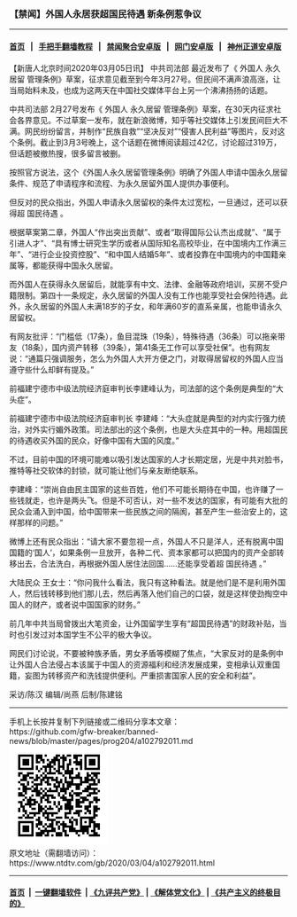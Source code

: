 ### 【禁闻】外国人永居获超国民待遇 新条例惹争议
------------------------

#### [首页](https://github.com/gfw-breaker/banned-news/blob/master/README.md) &nbsp;&nbsp;|&nbsp;&nbsp; [手把手翻墙教程](https://github.com/gfw-breaker/guides/wiki) &nbsp;&nbsp;|&nbsp;&nbsp; [禁闻聚合安卓版](https://github.com/gfw-breaker/bn-android) &nbsp;&nbsp;|&nbsp;&nbsp; [网门安卓版](https://github.com/oGate2/oGate) &nbsp;&nbsp;|&nbsp;&nbsp; [神州正道安卓版](https://github.com/SzzdOgate/update) 



<div><div class="post_content" itemprop="articleBody">
 <p>
  【新唐人北京时间2020年03月05日讯】
  <ok href="https://www.ntdtv.com/gb/中共司法部.htm">
   中共司法部
  </ok>
  最近发布了《
  <ok href="https://www.ntdtv.com/gb/外国人.htm">
   外国人
  </ok>
  <ok href="https://www.ntdtv.com/gb/永久居留.htm">
   永久居留
  </ok>
  管理条例》草案，征求意见截至到今年3月27号。但民间不满声浪高涨，让当局始料未及，也成为这两天在中国社交媒体平台上另一个沸沸扬扬的话题。
 </p>
 <p>
  <ok href="https://www.ntdtv.com/gb/中共司法部.htm">
   中共司法部
  </ok>
  2月27号发布《
  <ok href="https://www.ntdtv.com/gb/外国人.htm">
   外国人
  </ok>
  <ok href="https://www.ntdtv.com/gb/永久居留.htm">
   永久居留
  </ok>
  管理条例》草案，在30天内征求社会各界意见。不过草案一发布，就在新浪微博，知乎等社交媒体上引发民间巨大不满。网民纷纷留言，并制作“民族自救”“坚决反对”“侵害人民利益”等图片，反对这个条例。截止到3月3号晚上，这个话题在微博阅读超过42亿，讨论超过319万，但话题被撤热搜，很多留言被删。
 </p>
 <p>
  按照官方说法，这个《外国人永久居留管理条例》明确了外国人申请中国永久居留条件、规范了申请程序和流程、为永久居留外国人提供办事便利。
 </p>
 <p>
  但反对的民众指出，外国人申请永久居留权的条件太过宽松，一旦通过，还可以获得超
  <ok href="https://www.ntdtv.com/gb/国民待遇.htm">
   国民待遇
  </ok>
  。
 </p>
 <p>
  根据草案第二章，外国人“作出突出贡献”、或者“取得国际公认杰出成就”、“属于引进人才”、“具有博士研究生学历或者从国际知名高校毕业，在中国境内工作满三年”、“进行企业投资控股”、“和中国人结婚5年”、或者投靠在中国境内的中国籍亲属等，都能获得中国永久居留。
 </p>
 <p>
  而外国人在获得永久居留后，就能享有中文、法律、金融等政府培训，买房不受户籍限制。第四十一条规定，永久居留的外国人没有工作也能享受社会保险待遇。此外，永久居留的外国人未满18岁的子女，和年满60岁的直系亲属，也能申请永久居留权。
 </p>
 <p>
  有网友批评：“门槛低（17条），鱼目混珠（19条），特殊待遇（36条）可以拖亲带友（18条），国内资产转移（39条），第41条无工作可以享受社保”。也有网友说：“通篇只强调服务，怎么为外国人大开方便之门，对取得居留权的外国人应当遵守些什么却鲜有提及。”
 </p>
 <p>
  前福建宁德市中级法院经济庭审判长李建峰认为，司法部的这个条例是典型的“大头症”。
 </p>
 <p>
  前福建宁德市中级法院经济庭审判长 李建峰：“大头症就是典型的对内实行强力统治，对外实行媚外政策。司法部出的这个条例，也是大头症其中的一种。用超国民的待遇收买外国的民众，好像中国有大国的风度。”
 </p>
 <p>
  不过，目前中国的环境可能难以吸引发达国家的人才长期定居，光是中共对脸书，推特等社交软体的封锁，就可能让他们与亲友断绝联系。
 </p>
 <p>
  李建峰：“崇尚自由民主国家的这些百姓，他们不可能长期待在中国，也许赚了一些钱就走，也许是两头飞。但是不可否认，对一些不发达的国家，有可能有大批的民众会涌入到中国，给中国带来一些民族之间的隔阂，甚至产生一些治安上的，这样那样的问题。”
 </p>
 <p>
  微博上还有民众指出：“请大家不要忽视一点，外国人不只是洋人，还有脱离中国国籍的‘国人’，如果条例一旦放开，各种二代、资本家都可以把国内的资产全部转移出去，合法洗白，再根据外国人居住法回国……还能享受着超
  <ok href="https://www.ntdtv.com/gb/国民待遇.htm">
   国民待遇
  </ok>
  。”
 </p>
 <p>
  大陆民众 王女士：“你问我什么看法，我只有这种看法。就是他们是不是利用外国人，然后钱转移到他们那儿去，然后再落入他们自己的口袋，就是这样使劲掏空中国人的财产，或者说中国国家的财务。”
 </p>
 <p>
  前几年中共当局曾拨出大笔资金，让外国留学生享有“超国民待遇”的财政补贴，当时也引发过对本国学生不公平的极大争议。
 </p>
 <p>
  网民们讨论说，不要被种族矛盾，男女矛盾等模糊了焦点，“大家反对的是条例中让外国人合法侵占本该属于中国人的资源福利和经济发展成果，变相承认双重国籍，妄图为转移资产和洗钱提供便利。严重损害国家人民的安全和利益”。
 </p>
 <p>
  采访/陈汉 编辑/尚燕 后制/陈建铭
 </p>
 <div class="single_ad">
 </div>
</div>
</div>
<hr/>
手机上长按并复制下列链接或二维码分享本文章：<br/>
https://github.com/gfw-breaker/banned-news/blob/master/pages/prog204/a102792011.md <br/>
<a href='https://github.com/gfw-breaker/banned-news/blob/master/pages/prog204/a102792011.md'><img src='https://github.com/gfw-breaker/banned-news/blob/master/pages/prog204/a102792011.md.png'/></a> <br/>
原文地址（需翻墙访问）：https://www.ntdtv.com/gb/2020/03/04/a102792011.html


------------------------
#### [首页](https://github.com/gfw-breaker/banned-news/blob/master/README.md) &nbsp;|&nbsp; [一键翻墙软件](https://github.com/gfw-breaker/nogfw/blob/master/README.md) &nbsp;| [《九评共产党》](https://github.com/gfw-breaker/9ping.md/blob/master/README.md#九评之一评共产党是什么) | [《解体党文化》](https://github.com/gfw-breaker/jtdwh.md/blob/master/README.md) | [《共产主义的终极目的》](https://github.com/gfw-breaker/gczydzjmd.md/blob/master/README.md)


<img src='http://gfw-breaker.win/banned-news/pages/prog204/a102792011.md' width='0px' height='0px'/>